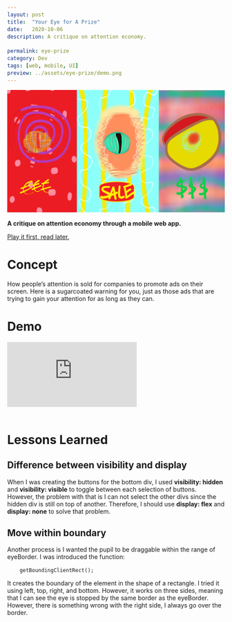 ```yaml
---
layout: post
title:  "Your Eye for A Prize"
date:   2020-10-06
description: A critique on attention economy.

permalink: eye-prize
category: Dev
tags: [web, mobile, UI]
preview: ../assets/eye-prize/demo.png
---
```


![Eyeprize Demo](assets/eye-prize/demo.png)

**A critique on attention economy through a mobile web app.**

[Play it first, read later.](https://eyeprize.netlify.app/) 

# **Concept**

How people’s attention is sold for companies to promote ads on their screen. Here is a sugarcoated warning for you, just as those ads that are trying to gain your attention for as long as they can.

# Demo

<!-- can use the html in md -->
<div class="iframe-container">
<iframe  class="responsive-iframe" src="https://www.youtube.com/embed/pUus6p_hP_Q" frameborder="0" allow="accelerometer; autoplay; clipboard-write; encrypted-media; gyroscope; picture-in-picture" allowfullscreen></iframe>
</div>

<br>

# Lessons Learned

## Difference between visibility and display
 When I was creating the buttons for the bottom div, I used **visibility: hidden** and **visibility: visible** to toggle between each selection of buttons. However, the problem with that is I can not select the other divs since the hidden div is still on top of another. Therefore, I should use **display: flex** and **display: none** to solve that problem.

## Move within boundary

Another process is I wanted the pupil to be draggable within the range of eyeBorder. 
I was introduced the function:
```
    getBoundingClientRect();
```
It creates the boundary of the element in the shape of a rectangle. I tried it using left, top, right, and bottom. However, it works on three sides, meaning that I can see the eye is stopped by the same border as the eyeBorder. However, there is something wrong with the right side, I always go over the border.

